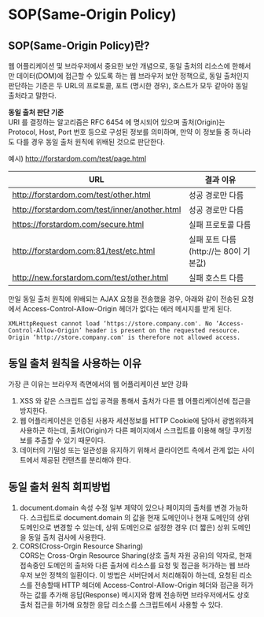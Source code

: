 # SOP(Same-Origin Policy)

## **SOP(Same-Origin Policy)란?**

웹 어플리케이션 및 브라우저에서 중요한 보안 개념으로, 동일 출처의 리소스에 한해서만 데이터(DOM)에 접근할 수 있도록 하는 웹 브라우저 보안 정책으로, 동일 출처인지 판단하는 기준은 두 URL의 프로토콜, 포트 (명시한 경우), 호스트가 모두 같아야 동일 출처라고 말한다.

**동일 출처 판단 기준**  
URI 를 결정하는 알고리즘은 RFC 6454 에 명시되어 있으며 출처(Origin)는 Protocol, Host, Port 번호 등으로 구성된 정보를 의미하며, 만약 이 정보들 중 하나라도 다를 경우 동일 출처 원칙에 위배된 것으로 판단한다.

예시) http://forstardom.com/test/page.html

| URL                                           | 결과 이유                              |
| --------------------------------------------- | -------------------------------------- |
| http://forstardom.com/test/other.html         | 성공 경로만 다름                       |
| http://forstardom.com/test/inner/another.html | 성공 경로만 다름                       |
| https://forstardom.com/secure.html            | 실패 프로토콜 다름                     |
| http://forstardom.com:81/test/etc.html        | 실패 포트 다름 (http://는 80이 기본값) |
| http://new.forstardom.com/test/other.html     | 실패 호스트 다름                       |

만일 동일 출처 원칙에 위배되는 AJAX 요청을 전송했을 경우, 아래와 같이 전송된 요청에서 Access-Control-Allow-Origin 헤더가 없다는 에러 메시지를 받게 된다.

```
XMLHttpRequest cannot load ‘https://store.company.com'. No ‘Access-Control-Allow-Origin’ header is present on the requested resource. Origin ‘http://store.company.com' is therefore not allowed access.
```

## **동일 출처 원칙을 사용하는 이유**

가장 큰 이유는 브라우저 측면에서의 웹 어플리케이션 보안 강화

1. XSS 와 같은 스크립트 삽입 공격을 통해서 출처가 다른 웹 어플리케이션에 접근을 방지한다.
2. 웹 어플리케이션은 인증된 사용자 세션정보를 HTTP Cookie에 담아서 광범위하게 사용하곤 하는데, 출처(Origin)가 다른 페이지에서 스크립트를 이용해 해당 쿠키정보를 추출할 수 있기 때문이다.
3. 데이터의 기밀성 또는 일관성을 유지하기 위해서 클라이언트 측에서 관계 없는 사이트에서 제공된 컨탠츠를 분리해야 한다.

## **동일 출처 원칙 회피방법**

1. document.domain 속성 수정
   일부 제약이 있으나 페이지의 출처를 변경 가능하다. 스크립트로 document.domain 의 값을 현재 도메인이나 현재 도메인의 상위 도메인으로 변경할 수 있는데, 상위 도메인으로 설정한 경우 (더 짧은) 상위 도메인을 동일 출처 검사에 사용한다.
2. CORS(Cross-Orgin Resource Sharing)  
   CORS는 Cross-Orgin Resource Sharing(상호 출처 자원 공유)의 약자로, 현재 접속중인 도메인의 출처와 다른 출처에 리소스를 요청 및 접근을 허가하는 웹 브라우저 보안 정책의 일환이다. 이 방법은 서버단에서 처리해줘야 하는데, 요청된 리소스를 전송할때 HTTP 헤더에 Access-Control-Allow-Origin 헤더와 접근을 허가하는 값를 추가해 응답(Response) 메시지와 함께 전송하면 브라우저에서도 상호 출처 접근을 허가해 요청한 응답 리소스를 스크립트에서 사용할 수 있다.
